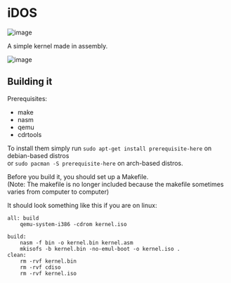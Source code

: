 # iDOS
![image](https://github.com/9xbt/iDOS/actions/workflows/makefile.yml/badge.svg)

A simple kernel made in assembly.

![image](https://www.ekeleze.net/assets/external/iDOS.png)

## Building it
Prerequisites:
- make
- nasm
- qemu
- cdrtools

To install them simply run `sudo apt-get install prerequisite-here` on debian-based distros<br>or `sudo pacman -S prerequisite-here` on arch-based distros.

Before you build it, you should set up a Makefile.<br>
(Note: The makefile is no longer included because the makefile sometimes varies from computer to computer)

It should look something like this if you are on linux: 
```
all: build
	qemu-system-i386 -cdrom kernel.iso

build:
	nasm -f bin -o kernel.bin kernel.asm
	mkisofs -b kernel.bin -no-emul-boot -o kernel.iso .
clean:
	rm -rvf kernel.bin
	rm -rvf cdiso
	rm -rvf kernel.iso
